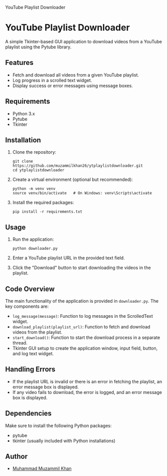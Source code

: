  YouTube Playlist Downloader

YouTube Playlist Downloader
===========================

A simple Tkinter-based GUI application to download videos from a YouTube playlist using the Pytube library.

Features
--------

*   Fetch and download all videos from a given YouTube playlist.
*   Log progress in a scrolled text widget.
*   Display success or error messages using message boxes.

Requirements
------------

*   Python 3.x
*   Pytube
*   Tkinter

Installation
------------

1.  Clone the repository:
    
        git clone https://github.com/muzammilkhan26/ytplaylistdownloader.git
        cd ytplaylistdownloader
    
2.  Create a virtual environment (optional but recommended):
    
        python -m venv venv
        source venv/bin/activate   # On Windows: venv\Scripts\activate
    
3.  Install the required packages:
    
        pip install -r requirements.txt
    

Usage
-----

1.  Run the application:
    
        python downloader.py
    
2.  Enter a YouTube playlist URL in the provided text field.
3.  Click the "Download" button to start downloading the videos in the playlist.

Code Overview
-------------

The main functionality of the application is provided in `downloader.py`. The key components are:

*   `log_message(message)`: Function to log messages in the ScrolledText widget.
*   `download_playlist(playlist_url)`: Function to fetch and download videos from the playlist.
*   `start_download()`: Function to start the download process in a separate thread.
*   Tkinter GUI setup to create the application window, input field, button, and log text widget.

Handling Errors
---------------

*   If the playlist URL is invalid or there is an error in fetching the playlist, an error message box is displayed.
*   If any video fails to download, the error is logged, and an error message box is displayed.

Dependencies
------------

Make sure to install the following Python packages:

*   pytube
*   tkinter (usually included with Python installations)

Author
------

*   [Muhammad Muzammil Khan](https://github.com/muzammilkhan26)